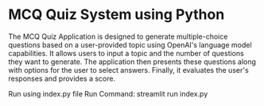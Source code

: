 # MCQ Quiz System using Python

The MCQ Quiz Application is designed to generate multiple-choice questions based on a user-provided topic using OpenAI's language model capabilities. It allows users to input a topic and the number of questions they want to generate. The application then presents these questions along with options for the user to select answers. Finally, it evaluates the user's responses and provides a score.

Run using index.py file
Run Command: streamlit run index.py
